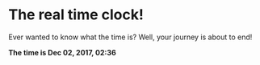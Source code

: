 # The real time clock!

Ever wanted to know what the time is? Well, your journey is about to end!

**The time is Dec 02, 2017, 02:36**